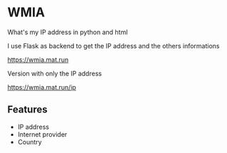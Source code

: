 # WMIA
What's my IP address in python and html

I use Flask as backend to get the IP address and the others informations

https://wmia.mat.run

Version with only the IP address

https://wmia.mat.run/ip
## Features
* IP address
* Internet provider
* Country
